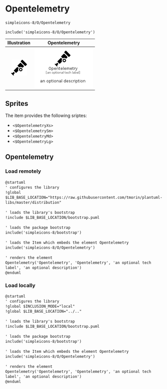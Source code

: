 # Opentelemetry


```text
simpleicons-8/O/Opentelemetry
```

```text
include('simpleicons-8/O/Opentelemetry')
```



| Illustration | Opentelemetry |
| :---: | :---: |
| ![illustration for Illustration](../../simpleicons-8/O/Opentelemetry.png) | ![illustration for Opentelemetry](../../simpleicons-8/O/Opentelemetry.Local.png) |



## Sprites
The item provides the following sriptes:

- `<$OpentelemetryXs>`
- `<$OpentelemetrySm>`
- `<$OpentelemetryMd>`
- `<$OpentelemetryLg>`





## Opentelemetry

### Load remotely
```plantuml
@startuml
' configures the library
!global $LIB_BASE_LOCATION="https://raw.githubusercontent.com/tmorin/plantuml-libs/master/distribution"

' loads the library's bootstrap
!include $LIB_BASE_LOCATION/bootstrap.puml

' loads the package bootstrap
include('simpleicons-8/bootstrap')

' loads the Item which embeds the element Opentelemetry
include('simpleicons-8/O/Opentelemetry')

' renders the element
Opentelemetry('Opentelemetry', 'Opentelemetry', 'an optional tech label', 'an optional description')
@enduml
```

### Load locally
```plantuml
@startuml
' configures the library
!global $INCLUSION_MODE="local"
!global $LIB_BASE_LOCATION="../.."

' loads the library's bootstrap
!include $LIB_BASE_LOCATION/bootstrap.puml

' loads the package bootstrap
include('simpleicons-8/bootstrap')

' loads the Item which embeds the element Opentelemetry
include('simpleicons-8/O/Opentelemetry')

' renders the element
Opentelemetry('Opentelemetry', 'Opentelemetry', 'an optional tech label', 'an optional description')
@enduml
```

